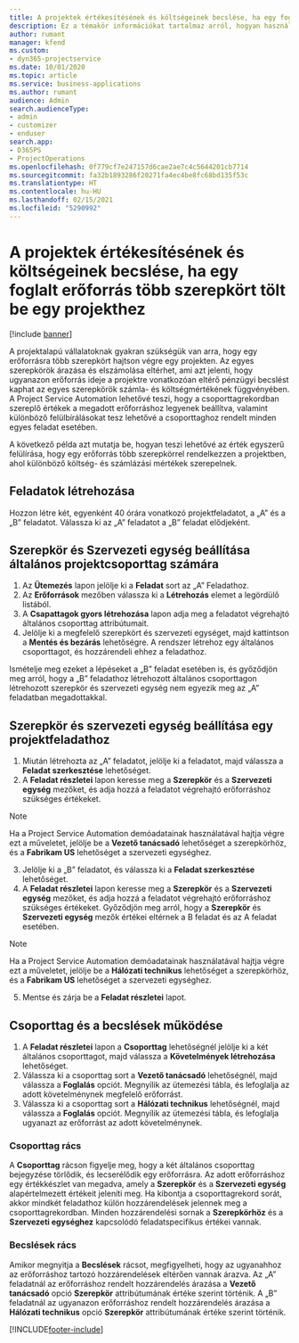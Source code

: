 ```yaml
---
title: A projektek értékesítésének és költségeinek becslése, ha egy foglalt erőforrás több szerepkört tölt be egy projekthez
description: Ez a témakör információkat tartalmaz arról, hogyan használhatók árképzési dimenziók a több szerepkörrel rendelkező erőforrásra vonatkozó árképzés és költségszámítás támogatására.
author: rumant
manager: kfend
ms.custom:
- dyn365-projectservice
ms.date: 10/01/2020
ms.topic: article
ms.service: business-applications
ms.author: rumant
audience: Admin
search.audienceType:
- admin
- customizer
- enduser
search.app:
- D365PS
- ProjectOperations
ms.openlocfilehash: 0f779cf7e247157d6cae2ae7c4c5644201cb7714
ms.sourcegitcommit: fa32b1893286f20271fa4ec4be8fc68bd135f53c
ms.translationtype: HT
ms.contentlocale: hu-HU
ms.lasthandoff: 02/15/2021
ms.locfileid: "5290992"
---
```

# <a name="estimate-project-sales-and-costs-when-a-bookable-resource-fills-multiple-roles-for-a-project"></a>A projektek értékesítésének és költségeinek becslése, ha egy foglalt erőforrás több szerepkört tölt be egy projekthez 

[!include [banner](../includes/psa-now-project-operations.md)]

A projektalapú vállalatoknak gyakran szükségük van arra, hogy egy erőforrásra több szerepkört hajtson végre egy projekten. Az egyes szerepkörök árazása és elszámolása eltérhet, ami azt jelenti, hogy ugyanazon erőforrás ideje a projektre vonatkozóan eltérő pénzügyi becslést kaphat az egyes szerepkörök számla- és költségmértékének függvényében. A Project Service Automation lehetővé teszi, hogy a csoporttagrekordban szereplő értékek a megadott erőforráshoz legyenek beállítva, valamint különböző felülbírálásokat tesz lehetővé a csoporttaghoz rendelt minden egyes feladat esetében.

A következő példa azt mutatja be, hogyan teszi lehetővé az érték egyszerű felülírása, hogy egy erőforrás több szerepkörrel rendelkezzen a projektben, ahol különböző költség- és számlázási mértékek szerepelnek.

## <a name="create-tasks"></a>Feladatok létrehozása
Hozzon létre két, egyenként 40 órára vonatkozó projektfeladatot, a „A” és a „B” feladatot. Válassza ki az „A” feladatot a „B” feladat elődjeként.

## <a name="set-up-role-and-organization-unit-for-a-generic-project-team-member"></a>Szerepkör és Szervezeti egység beállítása általános projektcsoporttag számára

1. Az **Ütemezés** lapon jelölje ki a **Feladat** sort az „A” Feladathoz. 
2. Az **Erőforrások** mezőben válassza ki a **Létrehozás** elemet a legördülő listából.
3. A **Csapattagok gyors létrehozása** lapon adja meg a feladatot végrehajtó általános csoporttag attribútumait.
4. Jelölje ki a megfelelő szerepkört és szervezeti egységet, majd kattintson a **Mentés és bezárás** lehetőségre. A rendszer létrehoz egy általános csoporttagot, és hozzárendeli ehhez a feladathoz. 

Ismételje meg ezeket a lépéseket a „B” feladat esetében is, és győződjön meg arról, hogy a „B” feladathoz létrehozott általános csoporttagon létrehozott szerepkör és szervezeti egység nem egyezik meg az „A” feladatban megadottakkal. 

## <a name="set-up-role-and-organization-unit-for-a-project-task"></a>Szerepkör és szervezeti egység beállítása egy projektfeladathoz

1. Miután létrehozta az „A” feladatot, jelölje ki a feladatot, majd válassza a **Feladat szerkesztése** lehetőséget.
2. A **Feladat részletei** lapon keresse meg a **Szerepkör** és a **Szervezeti egység** mezőket, és adja hozzá a feladatot végrehajtó erőforráshoz szükséges értékeket. 

  > [!NOTE]
  > Ha a Project Service Automation demóadatainak használatával hajtja végre ezt a műveletet, jelölje be a **Vezető tanácsadó** lehetőséget a szerepkörhöz, és a **Fabrikam US** lehetőséget a szervezeti egységhez.

3. Jelölje ki a „B” feladatot, és válassza ki a **Feladat szerkesztése** lehetőséget.
4. A **Feladat részletei** lapon keresse meg a **Szerepkör** és a **Szervezeti egység** mezőket, és adja hozzá a feladatot végrehajtó erőforráshoz szükséges értékeket. Győződjön meg arról, hogy a **Szerepkör** és **Szervezeti egység** mezők értékei eltérnek a B feladat és az A feladat esetében. 

  > [!NOTE]
  > Ha a Project Service Automation demóadatainak használatával hajtja végre ezt a műveletet, jelölje be a **Hálózati technikus** lehetőséget a szerepkörhöz, és a **Fabrikam US** lehetőséget a szervezeti egységhez.

5. Mentse és zárja be a **Feladat részletei** lapot. 

## <a name="team-member-and-estimates-behavior"></a>Csoporttag és a becslések működése 

1. A **Feladat részletei** lapon a **Csoporttag** lehetőségnél jelölje ki a két általános csoporttagot, majd válassza a **Követelmények létrehozása** lehetőséget. 
2. Válassza ki a csoporttag sort a **Vezető tanácsadó** lehetőségnél, majd válassza a **Foglalás** opciót. Megnyílik az ütemezési tábla, és lefoglalja az adott követelménynek megfelelő erőforrást.
3. Válassza ki a csoporttag sort a **Hálózati technikus** lehetőségnél, majd válassza a **Foglalás** opciót. Megnyílik az ütemezési tábla, és lefoglalja ugyanazt az erőforrást az adott követelménynek.

### <a name="team-member-grid"></a>Csoporttag rács 
A **Csoporttag** rácson figyelje meg, hogy a két általános csoporttag bejegyzése törlődik, és lecserélődik egy erőforrásra. Az adott erőforráshoz egy értékkészlet van megadva, amely a **Szerepkör** és a **Szervezeti egység** alapértelmezett értékeit jeleníti meg.
Ha kibontja a csoporttagrekord sorát, akkor mindkét feladathoz külön hozzárendelések jelennek meg a csoporttagrekordban. Minden hozzárendelési sornak a **Szerepkörhöz** és a **Szervezeti egységhez** kapcsolódó feladatspecifikus értékei vannak. 

### <a name="estimates-grid"></a>Becslések rács 
Amikor megnyitja a **Becslések** rácsot, megfigyelheti, hogy az ugyanahhoz az erőforráshoz tartozó hozzárendelések eltérően vannak árazva.
Az „A” feladatnál az erőforráshoz rendelt hozzárendelés árazása a **Vezető tanácsadó** opció **Szerepkör** attribútumának értéke szerint történik. A „B” feladatnál az ugyanazon erőforráshoz rendelt hozzárendelés árazása a **Hálózati technikus** opció **Szerepkör** attribútumának értéke szerint történik.



[!INCLUDE[footer-include](../includes/footer-banner.md)]